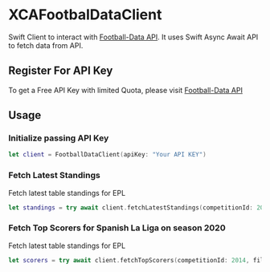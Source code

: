 # XCAFootbalDataClient

Swift Client to interact with [Football-Data API](https://www.football-data.org). It uses Swift Async Await API to fetch data from API.

## Register For API Key
To get a Free API Key with limited Quota, please visit [Football-Data API](https://www.football-data.org)

## Usage

### Initialize passing API Key
```swift
let client = FootballDataClient(apiKey: "Your API KEY")
```

### Fetch Latest Standings
Fetch latest table standings for EPL
```swift
let standings = try await client.fetchLatestStandings(competitionId: 2021, filterOption: .latest)
```

### Fetch Top Scorers for Spanish La Liga on season 2020
Fetch latest table standings for EPL
```swift
let scorers = try await client.fetchTopScorers(competitionId: 2014, filterOption: .year(2020)
```

